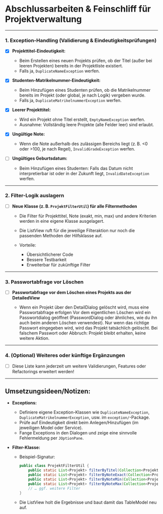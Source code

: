 # Abschlussarbeiten & Feinschliff für Projektverwaltung

---

### **1. Exception-Handling (Validierung & Eindeutigkeitsprüfungen)**

* [x] **Projekttitel-Eindeutigkeit:**

    * Beim Erstellen eines neuen Projekts prüfen, ob der Titel (außer bei leeren Projekten) bereits in der Projektliste existiert.
    * Falls ja, `DuplicateNameException` werfen.

* [x] **Studenten-Matrikelnummer-Eindeutigkeit:**

    * Beim Hinzufügen eines Studenten prüfen, ob die Matrikelnummer bereits im Projekt (oder global, je nach Logik) vergeben wurde.
    * Falls ja, `DuplicateMatrikelnummerException` werfen.

* [x] **Leerer Projekttitel:**

    * Wird ein Projekt ohne Titel erstellt, `EmptyNameException` werfen.
    * Ausnahme: Vollständig leere Projekte (alle Felder leer) sind erlaubt.

* [x] **Ungültige Note:**

    * Wenn die Note außerhalb des zulässigen Bereichs liegt (z. B. <0 oder >100, je nach Regel), `InvalidGradeException` werfen.

* [ ] **Ungültiges Geburtsdatum:**

    * Beim Hinzufügen eines Studenten: Falls das Datum nicht interpretierbar ist oder in der Zukunft liegt, `InvalidDateException` werfen.

---

### **2. Filter-Logik auslagern**

* [ ] **Neue Klasse (z. B. `ProjektFilterUtil`) für alle Filtermethoden**

    * Die Filter für Projekttitel, Note (exakt, min, max) und andere Kriterien werden in eine eigene Klasse ausgelagert.
    * Die ListView ruft für die jeweilige Filteraktion nur noch die passenden Methoden der Hilfsklasse auf.
    * Vorteile:

        * Übersichtlicherer Code
        * Bessere Testbarkeit
        * Erweiterbar für zukünftige Filter

---

### **3. Passwortabfrage vor Löschen**
* [ ] **Passwortabfrage vor dem Löschen eines Projekts aus der DetailedView**

    * Wenn ein Projekt über den DetailDialog gelöscht wird, muss eine Passwortabfrage erfolgen
    Vor dem eigentlichen Löschen wird ein Passwortdialog geöffnet (PasswordDialog oder ähnliches, wie du ihn auch beim anderen Löschen verwendest).
    Nur wenn das richtige Passwort eingegeben wird, wird das Projekt tatsächlich gelöscht.
    Bei falschem Passwort oder Abbruch: Projekt bleibt erhalten, keine weitere Aktion.

---

### **4. (Optional) Weiteres oder künftige Ergänzungen**

* [ ] Diese Liste kann jederzeit um weitere Validierungen, Features oder Refactorings erweitert werden!

---

## **Umsetzungsideen/Notizen:**

* **Exceptions:**

    * Definiere eigene Exception-Klassen wie `DuplicateNameException`, `DuplicateMatrikelnummerException`, usw. im `exception/`-Package.
    * Prüfe auf Eindeutigkeit direkt beim Anlegen/Hinzufügen (im jeweiligen Model oder Service).
    * Fange Exceptions in den Dialogen und zeige eine sinnvolle Fehlermeldung per `JOptionPane`.

* **Filter-Klasse:**

    * Beispiel-Signatur:

      ```java
      public class ProjektFilterUtil {
          public static List<Projekt> filterByTitel(Collection<Projekt> alle, String suchbegriff) { … }
          public static List<Projekt> filterByNoteExact(Collection<Projekt> alle, double note) { … }
          public static List<Projekt> filterByNoteMin(Collection<Projekt> alle, double minNote) { … }
          public static List<Projekt> filterByNoteMax(Collection<Projekt> alle, double maxNote) { … }
          // … ggf. weitere Filter
      }
      ```
    * Die ListView holt die Ergebnisse und baut damit das TableModel neu auf.
